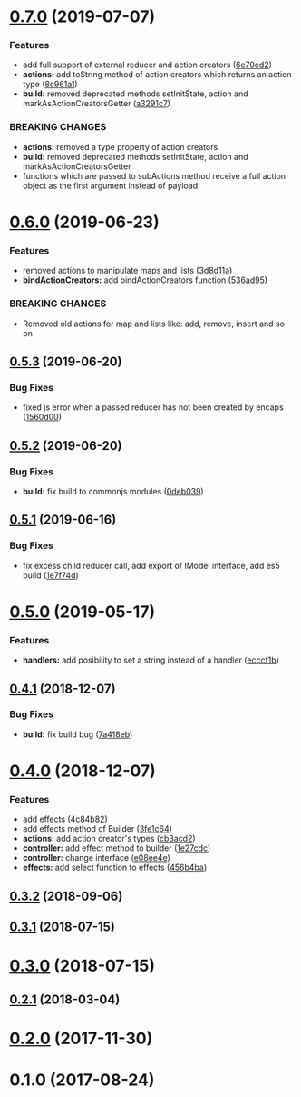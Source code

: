 <a name="0.7.0"></a>
# [0.7.0](https://github.com/megazazik/encaps/compare/v0.6.0...v0.7.0) (2019-07-07)


### Features

* add full support of external reducer and action creators ([6e70cd2](https://github.com/megazazik/encaps/commit/6e70cd2))
* **actions:** add toString method of action creators which returns an action type ([8c961a1](https://github.com/megazazik/encaps/commit/8c961a1))
* **build:** removed deprecated methods setInitState, action and markAsActionCreatorsGetter ([a3291c7](https://github.com/megazazik/encaps/commit/a3291c7))


### BREAKING CHANGES

* **actions:** removed a type property of action creators
* **build:** removed deprecated methods setInitState, action and markAsActionCreatorsGetter
* functions which are passed to subActions method receive a full action object as the
first argument instead of payload



<a name="0.6.0"></a>
# [0.6.0](https://github.com/megazazik/encaps/compare/v0.5.3...v0.6.0) (2019-06-23)


### Features

* removed actions to manipulate maps and lists ([3d8d11a](https://github.com/megazazik/encaps/commit/3d8d11a))
* **bindActionCreators:** add bindActionCreators function ([536ad95](https://github.com/megazazik/encaps/commit/536ad95))


### BREAKING CHANGES

* Removed old actions for map and lists like: add, remove, insert and so on



<a name="0.5.3"></a>
## [0.5.3](https://github.com/megazazik/encaps/compare/v0.5.2...v0.5.3) (2019-06-20)


### Bug Fixes

* fixed js error when a passed reducer has not been created by encaps ([1560d00](https://github.com/megazazik/encaps/commit/1560d00))



<a name="0.5.2"></a>
## [0.5.2](https://github.com/megazazik/encaps/compare/v0.5.1...v0.5.2) (2019-06-20)


### Bug Fixes

* **build:** fix build to commonjs modules ([0deb039](https://github.com/megazazik/encaps/commit/0deb039))



<a name="0.5.1"></a>
## [0.5.1](https://github.com/megazazik/encaps/compare/v0.5.0...v0.5.1) (2019-06-16)


### Bug Fixes

* fix excess child reducer call, add export of IModel interface, add es5 build ([1e7f74d](https://github.com/megazazik/encaps/commit/1e7f74d))



<a name="0.5.0"></a>
# [0.5.0](https://github.com/megazazik/encaps/compare/v0.4.1...v0.5.0) (2019-05-17)


### Features

* **handlers:** add posibility to set a string instead of a handler ([ecccf1b](https://github.com/megazazik/encaps/commit/ecccf1b))



<a name="0.4.1"></a>
## [0.4.1](https://github.com/megazazik/encaps/compare/v0.4.0...v0.4.1) (2018-12-07)


### Bug Fixes

* **build:** fix build bug ([7a418eb](https://github.com/megazazik/encaps/commit/7a418eb))



<a name="0.4.0"></a>
# [0.4.0](https://github.com/megazazik/encaps/compare/v0.3.2...v0.4.0) (2018-12-07)


### Features

* add effects ([4c84b82](https://github.com/megazazik/encaps/commit/4c84b82))
* add effects method of Builder ([3fe1c64](https://github.com/megazazik/encaps/commit/3fe1c64))
* **actions:** add action creator's types ([cb3acd2](https://github.com/megazazik/encaps/commit/cb3acd2))
* **controller:** add effect method to builder ([1e27cdc](https://github.com/megazazik/encaps/commit/1e27cdc))
* **controller:** change interface ([e08ee4e](https://github.com/megazazik/encaps/commit/e08ee4e))
* **effects:** add select function to effects ([456b4ba](https://github.com/megazazik/encaps/commit/456b4ba))



<a name="0.3.2"></a>
## [0.3.2](https://github.com/megazazik/encaps/compare/v0.3.1...v0.3.2) (2018-09-06)



<a name="0.3.1"></a>
## [0.3.1](https://github.com/megazazik/encaps/compare/v0.3.0...v0.3.1) (2018-07-15)



<a name="0.3.0"></a>
# [0.3.0](https://github.com/megazazik/encaps/compare/v0.2.1...v0.3.0) (2018-07-15)



<a name="0.2.1"></a>
## [0.2.1](https://github.com/megazazik/encaps/compare/v0.2.0...v0.2.1) (2018-03-04)



<a name="0.2.0"></a>
# [0.2.0](https://github.com/megazazik/encaps/compare/v0.1.0...v0.2.0) (2017-11-30)



<a name="0.1.0"></a>
# 0.1.0 (2017-08-24)



